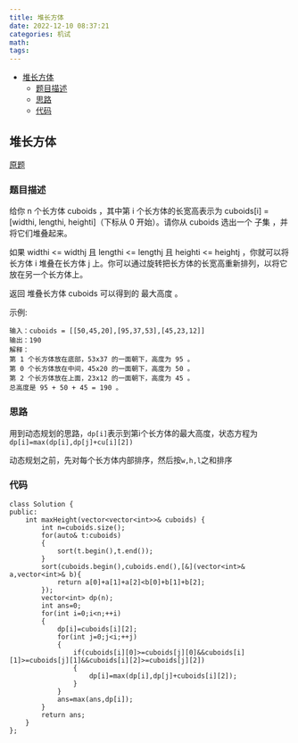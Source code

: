 ```yaml
---
title: 堆长方体
date: 2022-12-10 08:37:21
categories: 机试
math:
tags:
---
```

<!-- TOC -->

- [堆长方体](#堆长方体)
    - [题目描述](#题目描述)
    - [思路](#思路)
    - [代码](#代码)

<!-- /TOC -->

## 堆长方体
[原题](https://leetcode.cn/problems/maximum-height-by-stacking-cuboids/description/)
### 题目描述
给你 n 个长方体 cuboids ，其中第 i 个长方体的长宽高表示为 cuboids[i] = [widthi, lengthi, heighti]（下标从 0 开始）。请你从 cuboids 选出一个 子集 ，并将它们堆叠起来。

如果 widthi <= widthj 且 lengthi <= lengthj 且 heighti <= heightj ，你就可以将长方体 i 堆叠在长方体 j 上。你可以通过旋转把长方体的长宽高重新排列，以将它放在另一个长方体上。

返回 堆叠长方体 cuboids 可以得到的 最大高度 。

示例:
```
输入：cuboids = [[50,45,20],[95,37,53],[45,23,12]]
输出：190
解释：
第 1 个长方体放在底部，53x37 的一面朝下，高度为 95 。
第 0 个长方体放在中间，45x20 的一面朝下，高度为 50 。
第 2 个长方体放在上面，23x12 的一面朝下，高度为 45 。
总高度是 95 + 50 + 45 = 190 。
```
### 思路

用到动态规划的思路，`dp[i]`表示到第i个长方体的最大高度，状态方程为`dp[i]=max(dp[i],dp[j]+cu[i][2])`

动态规划之前，先对每个长方体内部排序，然后按`w,h,l`之和排序
### 代码
```
class Solution {
public:
    int maxHeight(vector<vector<int>>& cuboids) {
        int n=cuboids.size();
        for(auto& t:cuboids)
        {
            sort(t.begin(),t.end());
        }
        sort(cuboids.begin(),cuboids.end(),[&](vector<int>& a,vector<int>& b){
            return a[0]+a[1]+a[2]<b[0]+b[1]+b[2];
        });
        vector<int> dp(n);
        int ans=0;
        for(int i=0;i<n;++i)
        {
            dp[i]=cuboids[i][2];
            for(int j=0;j<i;++j)
            {
                if(cuboids[i][0]>=cuboids[j][0]&&cuboids[i][1]>=cuboids[j][1]&&cuboids[i][2]>=cuboids[j][2])
                {
                    dp[i]=max(dp[i],dp[j]+cuboids[i][2]);
                }
            }
            ans=max(ans,dp[i]);
        }
        return ans;
    }
};
```